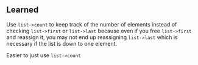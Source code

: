 ## Learned
Use `list->count` to keep track of the number of elements instead of checking `list->first` or `list->last` because even if you free `list->first` and reassign it, you may not end up reassigning `list->last` which is necessary if the list is down to one element.

Easier to just use `list->count`
